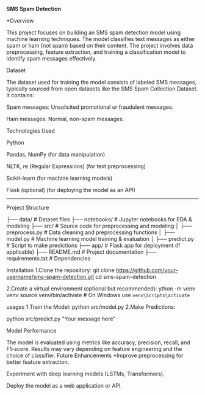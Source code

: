 ****SMS Spam Detection****

*Overview

This project focuses on building an SMS spam detection model using machine learning techniques. The model classifies text messages as either spam or ham (not spam) based on their content. The project involves data preprocessing, feature extraction, and training a classification model to identify spam messages effectively.

Dataset

The dataset used for training the model consists of labeled SMS messages, typically sourced from open datasets like the SMS Spam Collection Dataset. It contains:

Spam messages: Unsolicited promotional or fraudulent messages.

Ham messages: Normal, non-spam messages.

Technologies Used

Python

Pandas, NumPy (for data manipulation)

NLTK, re (Regular Expressions) (for text preprocessing)

Scikit-learn (for machine learning models)

Flask (optional) (for deploying the model as an API)

***
Project Structure

├── data/                # Dataset files
├── notebooks/           # Jupyter notebooks for EDA & modeling
├── src/                 # Source code for preprocessing and modeling
│   ├── preprocess.py    # Data cleaning and preprocessing functions
│   ├── model.py         # Machine learning model training & evaluation
│   ├── predict.py       # Script to make predictions
├── app/                 # Flask app for deployment (if applicable)
├── README.md            # Project documentation
├── requirements.txt     # Dependencies


Installation
1.Clone the repository:
git clone https://github.com/your-username/sms-spam-detection.git
cd sms-spam-detection

2.Create a virtual environment (optional but recommended):
ython -m venv venv
source venv/bin/activate  # On Windows use `venv\Scripts\activate`




usages
1.Train the Model:
   python src/model.py
2.Make Predictions:

python src/predict.py "Your message here"

Model Performance

The model is evaluated using metrics like accuracy, precision, recall, and F1-score. Results may vary depending on feature engineering and the choice of classifier.
Future Enhancements
*Improve preprocessing for better feature extraction.

Experiment with deep learning models (LSTMs, Transformers).

Deploy the model as a web application or API.

